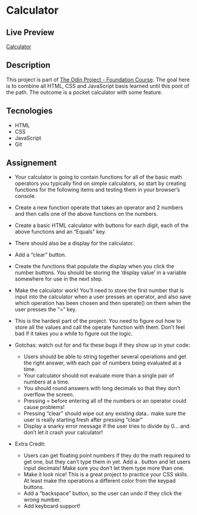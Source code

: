 # Calculator

## Live Preview
[Calculator](https://dak79.github.io/odin-calculator/)

## Description
This project is part of [The Odin Project - Foundation Course](https://www.theodinproject.com/lessons/foundations-calculator). 
The goal here is to combine all HTML, CSS and JavaScript basis learned until this pont of the path. The outcome is a pocket calculator with some feature.

## Tecnologies
* HTML
* CSS
* JavaScript
* Git

## Assignement
* Your calculator is going to contain functions for all of the basic math operators you typically find on simple calculators, so start by creating functions for the following items and testing them in your browser’s console.

* Create a new function operate that takes an operator and 2 numbers and then calls one of the above functions on the numbers.

* Create a basic HTML calculator with buttons for each digit, each of the above functions and an “Equals” key.

* There should also be a display for the calculator.

* Add a “clear” button.

* Create the functions that populate the display when you click the number buttons. You should be storing the ‘display value’ in a variable somewhere for use in the next step.

* Make the calculator work! You’ll need to store the first number that is input into the calculator when a user presses an operator, and also save which operation has been chosen and then operate() on them when the user presses the “=” key.

* This is the hardest part of the project. You need to figure out how to store all the values and call the operate function with them. Don’t feel bad if it takes you a while to figure out the logic.

* Gotchas: watch out for and fix these bugs if they show up in your code:
    * Users should be able to string together several operations and get the right answer, with each pair of numbers being evaluated at a time.
    * Your calculator should not evaluate more than a single pair of numbers at a time.
    * You should round answers with long decimals so that they don’t overflow the screen.
    * Pressing = before entering all of the numbers or an operator could cause problems!
    * Pressing “clear” should wipe out any existing data.. make sure the user is really starting fresh after pressing “clear”
    * Display a snarky error message if the user tries to divide by 0… and don’t let it crash your calculator!

* Extra Credit: 
    * Users can get floating point numbers if they do the math required to get one, but they can’t type them in yet. Add a . button and let users input decimals! Make sure you don’t let them type more than one.
    * Make it look nice! This is a great project to practice your CSS skills. At least make the operations a different color from the keypad buttons.
    * Add a “backspace” button, so the user can undo if they click the wrong number.
    * Add keyboard support!
